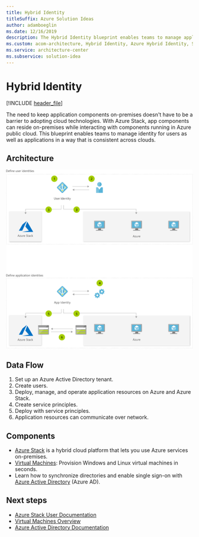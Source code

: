 ```yaml
---
title: Hybrid Identity
titleSuffix: Azure Solution Ideas
author: adamboeglin
ms.date: 12/16/2019
description: The Hybrid Identity blueprint enables teams to manage applications and user identity consistently across clouds with the utilization of Azure Stack
ms.custom: acom-architecture, Hybrid Identity, Azure Hybrid Identity, Service Principles, Azure Active Directory, Azure Active Directory Tenant, interactive-diagram, hybrid-infrastructure, 'https://azure.microsoft.com/solutions/architecture/hybrid-identity/'
ms.service: architecture-center
ms.subservice: solution-idea
---
```


# Hybrid Identity

[!INCLUDE [header_file](../header.md)]

The need to keep application components on-premises doesn't have to be a barrier to adopting cloud technologies. With Azure Stack, app components can reside on-premises while interacting with components running in Azure public cloud. This blueprint enables teams to manage identity for users as well as applications in a way that is consistent across clouds.

## Architecture

![Architecture diagram](../media/hybrid-identity.svg)

## Data Flow

1. Set up an Azure Active Directory tenant.
1. Create users.
1. Deploy, manage, and operate application resources on Azure and Azure Stack.
1. Create service principles.
1. Deploy with service principles.
1. Application resources can communicate over network.

## Components

* [Azure Stack](https://azure.microsoft.com/overview/azure-stack) is a hybrid cloud platform that lets you use Azure services on-premises.
* [Virtual Machines](https://azure.microsoft.com/services/virtual-machines): Provision Windows and Linux virtual machines in seconds.
* Learn how to synchronize directories and enable single sign-on with [Azure Active Directory](https://azure.microsoft.com/services/active-directory) (Azure AD).

## Next steps

* [Azure Stack User Documentation](https://docs.microsoft.com/azure/azure-stack/user)
* [Virtual Machines Overview](https://azure.microsoft.com/services/virtual-machines)
* [Azure Active Directory Documentation](https://docs.microsoft.com/azure/active-directory)
